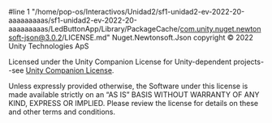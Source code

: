 #line 1 "/home/pop-os/Interactivos/Unidad2/sf1-unidad2-ev-2022-20-aaaaaaaaas/sf1-unidad2-ev-2022-20-aaaaaaaaas/LedButtonApp/Library/PackageCache/com.unity.nuget.newtonsoft-json@3.0.2/LICENSE.md"
Nuget.Newtonsoft.Json copyright © 2022 Unity Technologies ApS

Licensed under the Unity Companion License for Unity-dependent projects--see [Unity Companion License](http://www.unity3d.com/legal/licenses/Unity_Companion_License).

Unless expressly provided otherwise, the Software under this license is made available strictly on an “AS IS” BASIS WITHOUT WARRANTY OF ANY KIND, EXPRESS OR IMPLIED. Please review the license for details on these and other terms and conditions.

